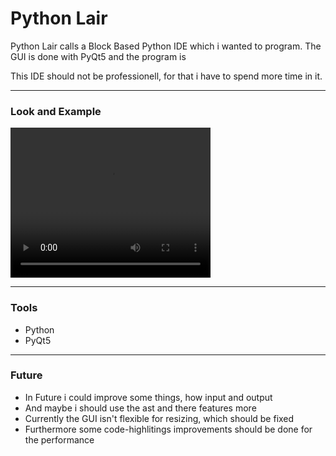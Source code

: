 # Python Lair

Python Lair calls a Block Based Python IDE which i wanted to program. The GUI is done with PyQt5 and the program is 

This IDE should not be professionell, for that i have to spend more time in it.

---
### Look and Example

<video width="320" height="240" controls>
  <source src="Python Lair Vorschau.mp4" type="video/mp4">
</video>

---
### Tools

- Python
- PyQt5

---
### Future

- In Future i could improve some things, how input and output
- And maybe i should use the ast and there features more
- Currently the GUI isn't flexible for resizing, which should be fixed
- Furthermore some code-highlitings improvements should be done for the performance


